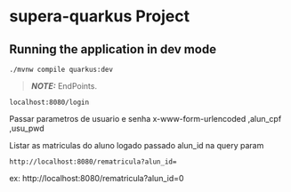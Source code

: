 # supera-quarkus Project


## Running the application in dev mode

```shell script
./mvnw compile quarkus:dev
```

> **_NOTE:_**  EndPoints.

```shell script
localhost:8080/login
```
Passar parametros de usuario e senha x-www-form-urlencoded
,alun_cpf
,usu_pwd

Listar as matriculas do aluno logado passado alun_id na query param
```shell script
http://localhost:8080/rematricula?alun_id=
```
ex: http://localhost:8080/rematricula?alun_id=0

